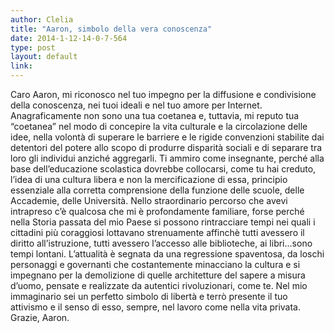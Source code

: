 ```yaml
---
author: Clelia 
title: "Aaron, simbolo della vera conoscenza"
date: 2014-1-12-14-0-7-564
type: post
layout: default
link: 
---
```

Caro Aaron,
mi riconosco nel tuo impegno per la diffusione e condivisione della conoscenza, nei tuoi ideali e nel tuo amore per Internet. Anagraficamente non sono una tua coetanea e, tuttavia, mi reputo tua “coetanea” nel modo di concepire la vita culturale e la circolazione delle idee, nella volontà di superare le barriere e le rigide convenzioni stabilite dai detentori del potere allo scopo di produrre disparità sociali e di separare tra loro gli individui anziché aggregarli. Ti ammiro come insegnante, perché alla base dell’educazione scolastica dovrebbe collocarsi, come tu hai creduto, l’idea di una cultura libera e non la mercificazione di essa, principio essenziale alla corretta comprensione della funzione delle scuole, delle Accademie, delle Università. Nello straordinario percorso che avevi intrapreso c’è qualcosa che mi è profondamente familiare, forse perché nella Storia passata del mio Paese si possono rintracciare tempi nei quali i cittadini più coraggiosi lottavano strenuamente affinchè tutti avessero il diritto all’istruzione, tutti avessero l’accesso alle biblioteche, ai libri…sono tempi lontani. L’attualità è segnata da una regressione spaventosa, da loschi personaggi e governanti che costantemente minacciano la cultura e si impegnano per la demolizione di quelle architetture del sapere a misura d’uomo, pensate e realizzate da autentici rivoluzionari, come te. Nel mio immaginario sei un perfetto simbolo di libertà e terrò presente il tuo attivismo e il senso di esso, sempre, nel lavoro come nella vita privata. Grazie, Aaron. 
